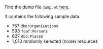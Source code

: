Find the dump file `dump.nt` [here](http://pwestphal.aksw.org/as/dbpedia/).

It contains the following sample data

- 757 `dbo:Organisation`s
- 593 `foaf:Person`s
- 627 `dbo:Place`s
- 1,010 randomly selected (noise) resources
